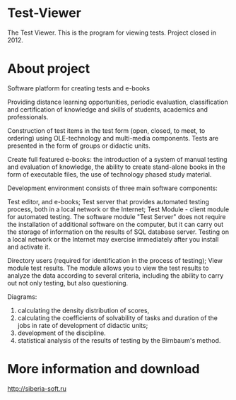 # Test-Viewer

The Test Viewer. This is the program for viewing tests. Project closed in 2012.

# About project

Software platform for creating tests and e-books

Providing distance learning opportunities, periodic evaluation, classification and certification of knowledge and skills of students, academics and professionals.

Construction of test items in the test form (open, closed, to meet, to ordering) using OLE-technology and multi-media components. Tests are presented in the form of groups or didactic units.

Create full featured e-books: the introduction of a system of manual testing and evaluation of knowledge, the ability to create stand-alone books in the form of executable files, the use of technology phased study material.

Development environment consists of three main software components:

Test editor, and e-books;
Test server that provides automated testing process, both in a local network or the Internet;
Test Module - client module for automated testing.
The software module "Test Server" does not require the installation of additional software on the computer, but it can carry out the storage of information on the results of SQL database server. Testing on a local network or the Internet may exercise immediately after you install and activate it.

Directory users (required for identification in the process of testing);
View module test results.
The module allows you to view the test results to analyze the data according to several criteria, including the ability to carry out not only testing, but also questioning.

Diagrams:
1. calculating the density distribution of scores,
2. calculating the coefficients of solvability of tasks and duration of the jobs in
rate of development of didactic units;
3. development of the discipline.
4. statistical analysis of the results of testing by the Birnbaum's method.

# More information and download

http://siberia-soft.ru
